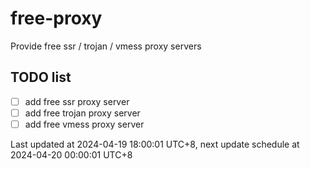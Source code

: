 
# free-proxy
Provide free ssr / trojan / vmess proxy servers


## TODO list
- [ ] add free ssr proxy server
- [ ] add free trojan proxy server
- [ ] add free vmess proxy server

Last updated at 2024-04-19 18:00:01 UTC+8, next update schedule at 2024-04-20 00:00:01 UTC+8

